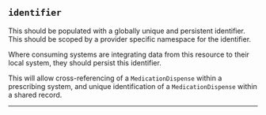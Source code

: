 ## `identifier`

This should be populated with a globally unique and persistent identifier. This should be scoped by a provider specific namespace for the identifier.

Where consuming systems are integrating data from this resource to their local system, they should persist this identifier.

This will allow cross-referencing of a `MedicationDispense` within a prescribing system, and unique identification of a `MedicationDispense` within a shared record.

---

